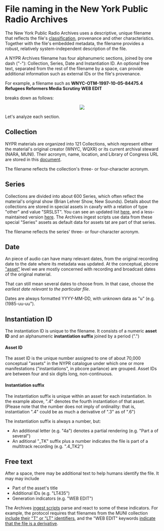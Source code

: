 # File naming in the New York Public Radio Archives #

The New York Public Radio Archives uses a descriptive, unique filename that reflects the file's [classification](https://github.com/MarcosSueiro/nypr-archives-ingest-scripts/blob/master/additionalDocs/archivesClassification.md), provenance and other characteristics. Together with the file's embedded metadata, the filename provides a robust, relatively system-independent description of the file.

A NYPR Archives filename has four alphanumeric sections, joined by one dash ("-"): Collection, Series, Date and Instantiation ID. An optional free text, separated from the rest of the filename by a space, can provide additional information such as external IDs or the file's provenance.

For example, a filename such as
**WNYC-OTM-1997-10-05-84475.4 Refugees Reformers Media Scrutiny WEB EDIT**
  
breaks down as follows:

<p align="center">
          <img src="http://www.plantuml.com/plantuml/png/NP11Qy9048Nlyok6z98U0WefwitMMCZ15fg0bDB34b_2Gjp0x4IKql_UJQg7U9lvtcFtpLjxDQBziINJm2dltput_61FdLokvBtSJK4qNwqMoNoMp9uYDfu5BKx6QMOKTyvbkbm4qnIcz-03TTy0diFGoH7YUOU3DLnKqgjr5zvlNtYRvUNuNor0YRFUNY51fSOrBJYopeTHhL7RESwpY7yeVlOU6fP7JX8U8r6SJun5NzVsFEef_H9HlEdQ5jKWZlHhwEMRuW9YuVzHA2QGuUfXdzH0yQi0h27bgDqYqnhk4Ch-0m00"/>
          </p>
          
Let's analyze each section.

## Collection
NYPR materials are organized into 121 Collections, which represent either the material's original creator (WNYC, WQXR) or its current archival steward (NARA, MUNI). Their acronym, name, location, and Library of Congress URL are stored in this [document](https://github.com/MarcosSueiro/nypr-archives-ingest-scripts/blob/master/currentTemplates/CollectionConcordance.xml).

The filename reflects the collection's three- or four-character acronym.

## Series
Collections are divided into about 600 Series, which often reflect the material's original show (Brian Lehrer Show, New Sounds). Details about the collections are stored in special assets in cavafy with a relation of type "other" and value "SRSLST". You can see an updated list [here](https://cavafy.wnyc.org/assets?q=SRSLST&x=0&y=0&search_fields%5B%5D=relation), and a less-maintained version [here](https://wiki.nypr.digital/display/AR/NYPR+Series+Titles). The Archives ingest scripts use data from these special "Series" assets as default data for assets tat are part of that series.

The filename reflects the series' three- or four-character acronym. 

## Date
An piece of audio can have many relevant dates, from the original recording date to the date where its metadata was updated. At the conceptual, pbcore ["asset"](https://pbcore.org/elements/asset) level we are mostly concerned with recording and broadcast dates of the original material.

That can still mean several dates to choose from. In that case, choose the *earliest date relevant to the particular file*.

Dates are always formatted YYYY-MM-DD, with unknown data as "u" (e.g. (1985-uu-uu").

## Instantiation ID
The instantiation ID is unique to the filename. It consists of a numeric **asset ID** and an alphanumeric **instantiation suffix** joined by a period (".")
#### Asset ID
The asset ID is the unique number assigned to one of about 70,000 conceptual "assets" in the NYPR catalogue under which one or more manifestations ("instantiations", in pbcore parlance) are grouped. Asset IDs are between four and six digits long, non-continuous.
#### Instantiation suffix
The instantiation suffix is unique within an asset for each instantiation. In the example above, ".4" denotes the fourth instantiation of that asset. (Please note that the number does not imply of ordinality: that is, instantiation ".4"  could be as much a derivative of ".3" as of ".6")

The instantiation suffix is always a number, but:
* An additional letter (e.g. "4a") denotes a partial rendering (e.g. "Part a of several")
* An aditional "\_TK" suffix plus a number indicates the file is part of a multitrack recording (e.g. ".4\_TK2")

## Free text
After a space, there may be additional text to help humans identify the file. It may may include
* Part of the asset's title
* Additional IDs (e.g. "LT435")
* Generation indicators (e.g. "WEB EDIT")

The Archives [ingest scripts](https://github.com/MarcosSueiro/nypr-archives-ingest-scripts/tree/master/currentTemplates) parse and react to some of these indicators. For example, the protocol requires that filenames from the MUNI collection [include their "T" or "LT" identifiers](https://github.com/MarcosSueiro/nypr-archives-ingest-scripts/blob/314a4c5eb6816d7fce01247040485fa122af629a/currentTemplates/parseDAVIDTitle.xsl#L398), and the "WEB EDIT" keywords [indicate that the file is a derivative](https://github.com/MarcosSueiro/nypr-archives-ingest-scripts/blob/314a4c5eb6816d7fce01247040485fa122af629a/currentTemplates/parseDAVIDTitle.xsl#L77).
